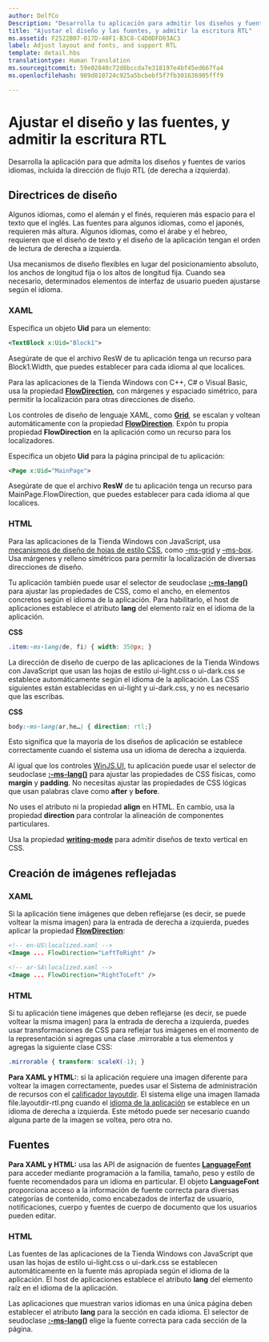 ```yaml
---
author: DelfCo
Description: "Desarrolla tu aplicación para admitir los diseños y fuentes de varios idiomas, incluida la dirección de flujo de derecha a izquierda."
title: "Ajustar el diseño y las fuentes, y admitir la escritura RTL"
ms.assetid: F2522B07-017D-40F1-B3C8-C4D0DFD03AC3
label: Adjust layout and fonts, and support RTL
template: detail.hbs
translationtype: Human Translation
ms.sourcegitcommit: 59e02840c72d8bccda7e318197e4bf45ed667fa4
ms.openlocfilehash: 989d810724c925a5bcbebf5f7fb301636905fff9

---
```


# Ajustar el diseño y las fuentes, y admitir la escritura RTL





Desarrolla la aplicación para que admita los diseños y fuentes de varios idiomas, incluida la dirección de flujo RTL (de derecha a izquierda).

## <span id="Layout_guidelines"></span><span id="layout_guidelines"></span><span id="LAYOUT_GUIDELINES"></span>Directrices de diseño


Algunos idiomas, como el alemán y el finés, requieren más espacio para el texto que el inglés. Las fuentes para algunos idiomas, como el japonés, requieren más altura. Algunos idiomas, como el árabe y el hebreo, requieren que el diseño de texto y el diseño de la aplicación tengan el orden de lectura de derecha a izquierda.

Usa mecanismos de diseño flexibles en lugar del posicionamiento absoluto, los anchos de longitud fija o los altos de longitud fija. Cuando sea necesario, determinados elementos de interfaz de usuario pueden ajustarse según el idioma.

### <span id="XAML"></span><span id="xaml"></span>XAML

Especifica un objeto **Uid** para un elemento:

```XML
<TextBlock x:Uid="Block1">
```

Asegúrate de que el archivo ResW de tu aplicación tenga un recurso para Block1.Width, que puedes establecer para cada idioma al que localices.

Para las aplicaciones de la Tienda Windows con C++, C\# o Visual Basic, usa la propiedad [**FlowDirection**](https://msdn.microsoft.com/library/windows/apps/br208716), con márgenes y espaciado simétrico, para permitir la localización para otras direcciones de diseño.

Los controles de diseño de lenguaje XAML, como [**Grid**](https://msdn.microsoft.com/library/windows/apps/br242704), se escalan y voltean automáticamente con la propiedad [**FlowDirection**](https://msdn.microsoft.com/library/windows/apps/br208716). Expón tu propia propiedad **FlowDirection** en la aplicación como un recurso para los localizadores.

Especifica un objeto **Uid** para la página principal de tu aplicación:

```XML
<Page x:Uid="MainPage">
```

Asegúrate de que el archivo **ResW** de tu aplicación tenga un recurso para MainPage.FlowDirection, que puedes establecer para cada idioma al que localices.

### <span id="HTML"></span><span id="html"></span>HTML

Para las aplicaciones de la Tienda Windows con JavaScript, usa [mecanismos de diseño de hojas de estilo CSS](https://msdn.microsoft.com/library/ms531209), como [-ms-grid](https://msdn.microsoft.com/en-us/library/windows/apps/hh465453.aspx#g_section) y [–ms-box](https://msdn.microsoft.com/en-us/library/windows/apps/hh465453.aspx#f_section). Usa márgenes y relleno simétricos para permitir la localización de diversas direcciones de diseño.

Tu aplicación también puede usar el selector de seudoclase [**:-ms-lang()**](https://msdn.microsoft.com/library/cc848867) para ajustar las propiedades de CSS, como el ancho, en elementos concretos según el idioma de la aplicación. Para habilitarlo, el host de aplicaciones establece el atributo **lang** del elemento raíz en el idioma de la aplicación.

**CSS**
```CSS
.item:-ms-lang(de, fi) { width: 350px; }
```

La dirección de diseño de cuerpo de las aplicaciones de la Tienda Windows con JavaScript que usan las hojas de estilo ui-light.css o ui-dark.css se establece automáticamente según el idioma de la aplicación. Las CSS siguientes están establecidas en ui-light y ui-dark.css, y no es necesario que las escribas.

**CSS**
```CSS
body:-ms-lang(ar,he…) { direction: rtl;}
```

Esto significa que la mayoría de los diseños de aplicación se establece correctamente cuando el sistema usa un idioma de derecha a izquierda.

Al igual que los controles [WinJS.UI](https://msdn.microsoft.com/library/windows/apps/br229782), tu aplicación puede usar el selector de seudoclase [**:-ms-lang()**](https://msdn.microsoft.com/library/cc848867) para ajustar las propiedades de CSS físicas, como **margin** y **padding**. No necesitas ajustar las propiedades de CSS lógicas que usan palabras clave como **after** y **before**.

No uses el atributo ni la propiedad **align** en HTML. En cambio, usa la propiedad **direction** para controlar la alineación de componentes particulares.

Usa la propiedad [**writing-mode**](https://msdn.microsoft.com/library/ms531187) para admitir diseños de texto vertical en CSS.

## <span id="Mirroring_images"></span><span id="mirroring_images"></span><span id="MIRRORING_IMAGES"></span>Creación de imágenes reflejadas


### <span id="XAML"></span><span id="xaml"></span>XAML

Si la aplicación tiene imágenes que deben reflejarse (es decir, se puede voltear la misma imagen) para la entrada de derecha a izquierda, puedes aplicar la propiedad [**FlowDirection**](https://msdn.microsoft.com/library/windows/apps/br208716):

```XML
<!-- en-US\localized.xaml -->
<Image ... FlowDirection="LeftToRight" />

<!-- ar-SA\localized.xaml -->
<Image ... FlowDirection="RightToLeft" />
```

### <span id="HTML"></span><span id="html"></span>HTML

Si tu aplicación tiene imágenes que deben reflejarse (es decir, se puede voltear la misma imagen) para la entrada de derecha a izquierda, puedes usar transformaciones de CSS para reflejar tus imágenes en el momento de la representación si agregas una clase .mirrorable a tus elementos y agregas la siguiente clase CSS:

```CSS
.mirrorable { transform: scaleX(-1); }
```

**Para XAML y HTML:**: si la aplicación requiere una imagen diferente para voltear la imagen correctamente, puedes usar el Sistema de administración de recursos con el [calificador layoutdir](https://msdn.microsoft.com/library/windows/apps/xaml/hh965324). El sistema elige una imagen llamada file.layoutdir-rtl.png cuando el [idioma de la aplicación](manage-language-and-region.md) se establece en un idioma de derecha a izquierda. Este método puede ser necesario cuando alguna parte de la imagen se voltea, pero otra no.

## <span id="Fonts"></span><span id="fonts"></span><span id="FONTS"></span>Fuentes


**Para XAML y HTML:** usa las API de asignación de fuentes [**LanguageFont**](https://msdn.microsoft.com/library/windows/apps/br206864) para acceder mediante programación a la familia, tamaño, peso y estilo de fuente recomendados para un idioma en particular. El objeto **LanguageFont** proporciona acceso a la información de fuente correcta para diversas categorías de contenido, como encabezados de interfaz de usuario, notificaciones, cuerpo y fuentes de cuerpo de documento que los usuarios pueden editar.

### <span id="HTML"></span><span id="html"></span>HTML

Las fuentes de las aplicaciones de la Tienda Windows con JavaScript que usan las hojas de estilo ui-light.css o ui-dark.css se establecen automáticamente en la fuente más apropiada según el idioma de la aplicación. El host de aplicaciones establece el atributo **lang** del elemento raíz en el idioma de la aplicación.

Las aplicaciones que muestran varios idiomas en una única página deben establecer el atributo **lang** para la sección en cada idioma. El selector de seudoclase [**:-ms-lang()**](https://msdn.microsoft.com/library/cc848867) elige la fuente correcta para cada sección de la página.

 

 






<!--HONumber=Jun16_HO4-->


